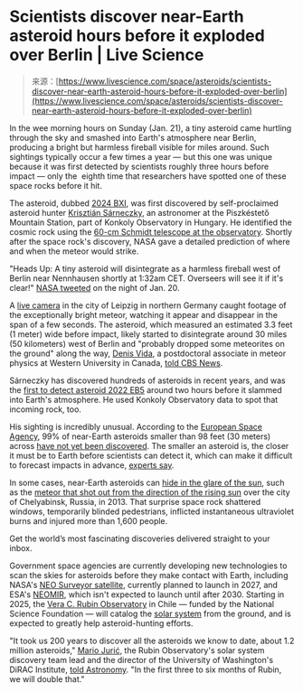 <!--yml
category: 未分类
date: 2024-05-27 15:03:07
-->

# Scientists discover near-Earth asteroid hours before it exploded over Berlin | Live Science

> 来源：[https://www.livescience.com/space/asteroids/scientists-discover-near-earth-asteroid-hours-before-it-exploded-over-berlin](https://www.livescience.com/space/asteroids/scientists-discover-near-earth-asteroid-hours-before-it-exploded-over-berlin)

In the wee morning hours on Sunday (Jan. 21), a tiny asteroid came hurtling through the sky and smashed into Earth's atmosphere near Berlin, producing a bright but harmless fireball visible for miles around. Such sightings typically occur a few times a year — but this one was unique because it was first detected by scientists roughly three hours before impact — only the  eighth time that researchers have spotted one of these space rocks before it hit.

The asteroid, dubbed [2024 BXI](https://www.minorplanetcenter.net/db_search/show_object?object_id=2024+BX1&commit=Show), was first discovered by self-proclaimed asteroid hunter [Krisztián Sárneczky](https://www.space.com/asteroid-hunter-sarneczky-hungary), an astronomer at the Piszkéstető Mountain Station, part of Konkoly Observatory in Hungary. He identified the cosmic rock using the [60-cm Schmidt telescope at the observatory](https://twitter.com/sarneczky/status/1749015953650638877). Shortly after the space rock's discovery, NASA gave a detailed prediction of where and when the meteor would strike.

"Heads Up: A tiny asteroid will disintegrate as a harmless fireball west of Berlin near Nennhausen shortly at 1:32am CET. Overseers will see it if it's clear!" [NASA tweeted](https://twitter.com/AsteroidWatch/status/1748860048724332843?s=20) on the night of Jan. 20.

A [live camera](https://twitter.com/YWNReporter/status/1748867746115330333) in the city of Leipzig in northern Germany caught footage of the exceptionally bright meteor, watching it appear and disappear in the span of a few seconds. The asteroid, which measured an estimated 3.3 feet (1 meter) wide before impact, likely started to disintegrate around 30 miles (50 kilometers) west of Berlin and "probably dropped some meteorites on the ground" along the way, [Denis Vida](https://scholar.google.ca/citations?user=IO5jCNQAAAAJ&hl=en), a postdoctoral associate in meteor physics at Western University in Canada, [told CBS News](https://www.cbsnews.com/news/asteroid-burning-up-fireball-shooting-star-leipzig-germany/). 

Sárneczky has discovered hundreds of asteroids in recent years, and was the [first to detect asteroid 2022 EB5](https://www.livescience.com/asteroid-discovered-before-hitting-earth) around two hours before it slammed into Earth's atmosphere. He used Konkoly Observatory data to spot that incoming rock, too.

His sighting is incredibly unusual. According to the [European Space Agency](https://www.livescience.com/tag/european-space-agency), 99% of near-Earth asteroids smaller than 98 feet (30 meters) across [have not yet been discovered](https://www.esa.int/Space_Safety/Planetary_Defence/NEOMIR_finding_risky_asteroids_outshone_by_Sun). The smaller an asteroid is, the closer it must be to Earth before scientists can detect it, which can make it difficult to forecast impacts in advance, [experts say](https://theconversation.com/why-dangerous-asteroids-heading-to-earth-are-so-hard-to-detect-113845). 

In some cases, near-Earth asteroids can [hide in the glare of the sun](https://www.livescience.com/space/asteroids/the-sun-is-blinding-us-to-thousands-of-potentially-lethal-asteroids-can-scientists-spot-them-before-its-too-late), such as the [meteor that shot out from the direction of the rising sun](https://www.esa.int/Space_Safety/When_the_atmosphere_isn_t_enough) over the city of Chelyabinsk, Russia, in 2013\. That surprise space rock shattered windows, temporarily blinded pedestrians, inflicted instantaneous ultraviolet burns and injured more than 1,600 people. 

Get the world’s most fascinating discoveries delivered straight to your inbox.

Government space agencies are currently developing new technologies to scan the skies for asteroids before they make contact with Earth, including NASA's [NEO Surveyor satellite](https://www.jpl.nasa.gov/missions/near-earth-object-surveyor), currently planned to launch in 2027, and ESA's [NEOMIR](https://www.esa.int/Space_Safety/Planetary_Defence/NEOMIR_finding_risky_asteroids_outshone_by_Sun), which isn't expected to launch until after 2030\. Starting in 2025, the [Vera C. Rubin Observatory](https://www.livescience.com/lsst-named-vera-rubin-observatory.html) in Chile — funded by the National Science Foundation — will catalog the [solar system](https://www.livescience.com/tag/solar-system) from the ground, and is expected to greatly help asteroid-hunting efforts.

"It took us 200 years to discover all the asteroids we know to date, about 1.2 million asteroids," [Mario Jurić](https://lsstdiscoveryalliance.org/programs/lincc-frameworks/team/mario-juric/), the Rubin Observatory's solar system discovery team lead and the director of the University of Washington's DiRAC Institute, [told Astronomy](https://www.astronomy.com/science/the-vera-c-rubin-observatory-shows-its-flair-for-asteroid-detection/). "In the first three to six months of Rubin, we will double that."